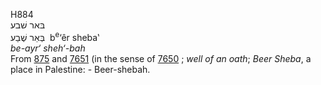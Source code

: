 H884  
בּאר שׁבע  
בְּאֵר שֶׁבַע ‎ b<sup>e</sup>‘êr sheba‛  
*be-ayr‘* *sheh‘-bah*  
From [875](h0875) and [7651](h7651) (in the sense of [7650](h7650) ;
*well* *of* *an* *oath*; *Beer* *Sheba*, a place in Palestine: -
Beer-shebah.  
